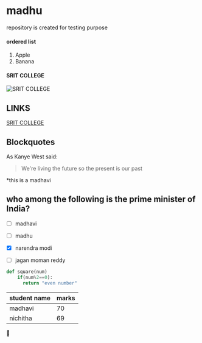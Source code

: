 # madhu
 repository is created for testing purpose



#### ordered list
1. Apple
2. Banana

#### SRIT COLLEGE
![SRIT COLLEGE](https://www.google.com/maps/uv?hl=en&pb=!1s0x3bb6b30652c8ce9d%3A0x562a417d3d2e8c01!3m1!7e115!4shttps%3A%2F%2Flh5.googleusercontent.com%2Fp%2FAF1QipOhvILxFkXByXAcvghP4KpanMpzqmkKZcLlbprB%3Dw240-h160-k-no!5ssrit%20college%20-%20Google%20Search!15sCAQ&imagekey=!1e10!2sAF1QipOhvILxFkXByXAcvghP4KpanMpzqmkKZcLlbprB&sa=X&ved=2ahUKEwjH89u71KDoAhWCHXAKHZ7vD9AQoiowEXoECBgQBg#)
## LINKS
[SRIT COLLEGE](https://www.srit.ac.in/)
## Blockquotes
As Kanye West said:
> We're living the future so
>the present is our past

\*this is a madhavi

## who among the following is the prime minister of India?
- [ ] madhavi
- [ ] madhu
- [x] narendra modi
- [ ] jagan moman reddy


```python
def square(num)
    if(num%2==0):
      return "even number"
```

student name | marks
-------------|---------
madhavi | 70
nichitha | 69


:camel:
